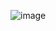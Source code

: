 ![image](https://user-images.githubusercontent.com/77496081/145518132-9502c5f3-d057-43f6-ba22-61f7c54b72c1.png)
